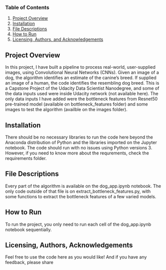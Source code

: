 ### Table of Contents

1. [Project Overview](#overview)
2. [Installation](#installation)
3. [File Descriptions](#files)
4. [How to Run](#how)
5. [Licensing, Authors, and Acknowledgements](#licensing)

## Project Overview<a name="overview"></a>

In this project, I have built a pipeline to process real-world, user-supplied images, using Convolutional Neural Networks (CNNs).
Given an image of a dog, the algorithm identifies an estimate of the canine’s breed. If supplied an image of a human, the code identifies the resembling dog breed.
This is a Capstone Project of the Udacity Data Scientist Nanodegree, and some of the data inputs used were inside Udacity network (not available here).
The only data inputs I have added were the bottleneck features from Resnet50 pre-trained model (available on bottleneck_features folder) and some images to test the algorithm (availble on the images folder).

## Installation <a name="installation"></a>

There should be no necessary libraries to run the code here beyond the Anaconda distribution of Python and the libraries imported on the Jupyter notebook. 
The code should run with no issues using Python versions 3. However, if you need to know more about the requrements, check the requirements folder.

## File Descriptions <a name="files"></a>

Every part of the algorithm is available on the dog_app.ipynb notebook.
The only code outside of that file is on extract_bottleneck_features.py, with some functions to extract the bottleneck features of a few varied models.

## How to Run<a name="how"></a>

To run the project, you only need to run each cell of the dog_app.ipynb notebook sequentially.

## Licensing, Authors, Acknowledgements<a name="licensing"></a>

Feel free to use the code here as you would like! And if you have any feedback, please share
